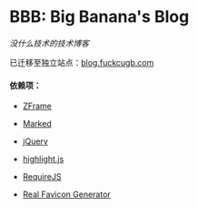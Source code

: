 # BBB: Big Banana's Blog
_没什么技术的技术博客_

已迁移至独立站点：[blog.fuckcugb.com](http://blog.fuckcugb.com)

#### 依赖项：

- [ZFrame](https://github.com/4Oranges/ZFrame)

- [Marked](https://github.com/chjj/marked)
- [jQuery](https://jquery.org)
- [highlight.js](https://highlightjs.org/)
- [RequireJS](http://requirejs.org/)
- [Real Favicon Generator](http://realfavicongenerator.net/)
